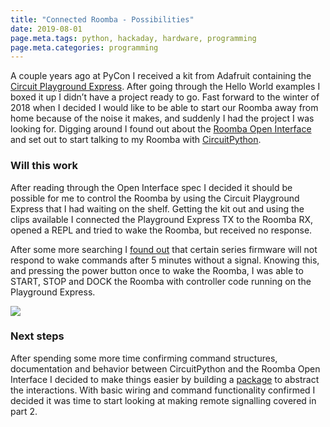 ```yaml
---
title: "Connected Roomba - Possibilities"
date: 2019-08-01
page.meta.tags: python, hackaday, hardware, programming
page.meta.categories: programming
---
```


A couple years ago at PyCon I received a kit from Adafruit containing
the [Circuit Playground Express](https://www.adafruit.com/product/2769). After going through the Hello World examples I
boxed it up I didn’t have a project ready to go. Fast forward to the winter of 2018 when I decided I would like to be
able to start our Roomba away from home because of the noise it makes, and suddenly I had the project I was looking for.
Digging around I found out about
the [Roomba Open Interface](https://www.irobotweb.com/%7E/media/MainSite/PDFs/About/STEM/Create/iRobot_Roomba_600_Open_Interface_Spec.pdf)
and set out to start talking to my Roomba with [CircuitPython](https://circuitpython.org/).

### Will this work

After reading through the Open Interface spec I decided it should be possible for me to control the Roomba by using the
Circuit Playground Express that I had waiting on the shelf. Getting the kit out and using the clips available I
connected the Playground Express TX to the Roomba RX, opened a REPL and tried to wake the Roomba, but received no
response.

After some more searching
I [found out](https://robotics.stackexchange.com/questions/18302/irobot-600-series-oi-wake-from-sleep-via-brc) that
certain series firmware will not respond to wake commands after 5 minutes without a signal. Knowing this, and pressing
the power button once to wake the Roomba, I was able to START, STOP and DOCK the Roomba with controller code running on
the Playground Express.

![](../../img/blog/1b31hiO4ynbDLRrXWEFF4aQ.png)

### Next steps

After spending some more time confirming command structures, documentation and behavior between CircuitPython and the
Roomba Open Interface I decided to make things easier by building a [package](https://pypi.org/project/circuitroomba/)
to abstract the interactions. With basic wiring and command functionality confirmed I decided it was time to start
looking at making remote signalling covered in part 2.
